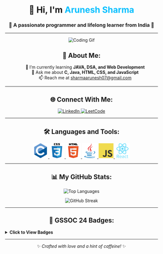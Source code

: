 <h1 align="center">👋 Hi, I'm <span style="color:#00BFFF">Arunesh Sharma</span></h1>
<h3 align="center">🌟 A passionate programmer and lifelong learner from India 🌟</h3>

---

<p align="center">
  <img src="https://media.giphy.com/media/3o7abldj0b3rxrZUxW/giphy.gif" alt="Coding Gif" width="300" />
</p>

<h2 align="center">🚀 About Me:</h2>
<ul align="center" style="list-style-type:none;">
  <li>🌱 I’m currently learning <strong>JAVA, DSA, and Web Development</strong></li>
  <li>💬 Ask me about <strong>C, Java, HTML, CSS, and JavaScript</strong></li>
  <li>📫 Reach me at <a href="mailto:sharmaarunesh07@gmail.com">sharmaarunesh07@gmail.com</a></li>
</ul>

---

<h2 align="center">🌐 Connect With Me:</h2>
<p align="center">
  <a href="https://www.linkedin.com/in/arunesh-sharma-96b74632a" target="_blank">
    <img src="https://img.shields.io/badge/LinkedIn-0077B5?style=for-the-badge&logo=linkedin&logoColor=white" alt="LinkedIn" />
  </a>
  <a href="https://www.leetcode.com/sharmaarunesh07" target="_blank">
    <img src="https://img.shields.io/badge/LeetCode-FFA116?style=for-the-badge&logo=leetcode&logoColor=white" alt="LeetCode" />
  </a>
</p>

---

<h2 align="center">🛠️ Languages and Tools:</h2>
<p align="center">
  <a href="https://www.cprogramming.com/" target="_blank">
    <img src="https://raw.githubusercontent.com/devicons/devicon/master/icons/c/c-original.svg" alt="C" width="50" height="50" />
  </a>
  <a href="https://www.w3schools.com/css/" target="_blank">
    <img src="https://raw.githubusercontent.com/devicons/devicon/master/icons/css3/css3-original-wordmark.svg" alt="CSS" width="50" height="50" />
  </a>
  <a href="https://www.w3.org/html/" target="_blank">
    <img src="https://raw.githubusercontent.com/devicons/devicon/master/icons/html5/html5-original-wordmark.svg" alt="HTML" width="50" height="50" />
  </a>
  <a href="https://www.java.com" target="_blank">
    <img src="https://raw.githubusercontent.com/devicons/devicon/master/icons/java/java-original.svg" alt="Java" width="50" height="50" />
  </a>
  <a href="https://developer.mozilla.org/en-US/docs/Web/JavaScript" target="_blank">
    <img src="https://raw.githubusercontent.com/devicons/devicon/master/icons/javascript/javascript-original.svg" alt="JavaScript" width="50" height="50" />
  </a>
  <a href="https://reactjs.org/" target="_blank">
    <img src="https://raw.githubusercontent.com/devicons/devicon/master/icons/react/react-original-wordmark.svg" alt="React" width="50" height="50" />
  </a>
</p>

---

<h2 align="center">📊 My GitHub Stats:</h2>
<p align="center">
  <img src="https://github-readme-stats.vercel.app/api/top-langs?username=arunesh2004&show_icons=true&locale=en&layout=compact&theme=radical" alt="Top Languages" />
</p>
<p align="center">
  <img src="https://github-readme-streak-stats.herokuapp.com/?user=arunesh2004&theme=radical" alt="GitHub Streak" />
</p>

---

<h2 align="center">🏅 GSSOC 24 Badges:</h2>
<details>
  <summary><strong>Click to View Badges</strong></summary>
  <p align="center" style="display:flex; flex-wrap:wrap; gap:15px;">
    <a href="https://gssoc.girlscript.tech/leaderboard" target="_blank">
      <img src="https://raw.githubusercontent.com/GSSoC24/Postman-Challenge/main/docs/assets/Postman%20White.png" width="90" height="90" alt="Badge"/>
      <img src="https://raw.githubusercontent.com/GSSoC24/Postman-Challenge/main/docs/assets/1.png" width="90" height="90" alt="Badge"/>
      <img src="https://raw.githubusercontent.com/GSSoC24/Postman-Challenge/main/docs/assets/2.png" width="90" height="90" alt="Badge"/>
      <img src="https://raw.githubusercontent.com/GSSoC24/Postman-Challenge/main/docs/assets/3.png" width="90" height="90" alt="Badge"/>
      <img src="https://raw.githubusercontent.com/GSSoC24/Postman-Challenge/main/docs/assets/4.png" width="90" height="90" alt="Badge"/>
      <img src="https://raw.githubusercontent.com/GSSoC24/Postman-Challenge/main/docs/assets/5.png" width="90" height="90" alt="Badge"/>
      <img src="https://raw.githubusercontent.com/GSSoC24/Postman-Challenge/main/docs/assets/6.png" width="90" height="90" alt="Badge"/>
      <img src="https://raw.githubusercontent.com/GSSoC24/Postman-Challenge/main/docs/assets/7.png" width="90" height="90" alt="Badge"/>
      <img src="https://raw.githubusercontent.com/GSSoC24/Postman-Challenge/main/docs/assets/8.png" width="90" height="90" alt="Badge"/>
      <img src="https://raw.githubusercontent.com/GSSoC24/Contributor/refs/heads/main/assets/Code%20Luminary.png" width="90" height="90" alt="Badge"/>
      <img src="https://raw.githubusercontent.com/GSSoC24/Contributor/refs/heads/main/assets/Git%20Explorer.png" width="90" height="90" alt="Badge"/>
      <img src="https://raw.githubusercontent.com/GSSoC24/Contributor/refs/heads/main/assets/Pull%20Expert.png" width="90" height="90" alt="Badge"/>
    </a>
  </p>
</details>

---

<p align="center">✨ <i>Crafted with love and a hint of caffeine!</i> ✨</p>
